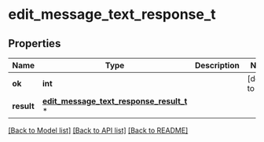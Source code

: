 # edit_message_text_response_t

## Properties
Name | Type | Description | Notes
------------ | ------------- | ------------- | -------------
**ok** | **int** |  | [default to true]
**result** | [**edit_message_text_response_result_t**](edit_message_text_response_result.md) \* |  | 

[[Back to Model list]](../README.md#documentation-for-models) [[Back to API list]](../README.md#documentation-for-api-endpoints) [[Back to README]](../README.md)


